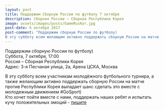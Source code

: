 ```yaml
---
layout: post
title: Поддержим Сборную России по футболу 7 октября
description: Сборная России – Сборная Республики Корея 
image: assets/images/posts/GameRusKor.jpg
post-date: 6 октября 2017
post-comment: "Поддержим сборную России по футболу)  
В эту субботу всем желающим активно поддержать сборную России на матче против Республики Корея выпадает шанс сделать это вместе с #GoSport"
---
```


Поддержим сборную России по футболу)  
Суббота, 7 октября, 17:00  
Россия – Сборная Республики Корея   
Адрес: 3-я Песчаная улица, 2а, Арена ЦСКА, Москва  
  
В эту субботу всем участникам молодёжного футбольного турнира, а также желающим активно поддержать сборную России на матче против Республики Корея выпадает шанс сделать это вместе с молодежным движением #GoSport)  
Кто хочет пойти вместе с нами, поддержать наших ребят и испытать кучу положительных эмоций - [пишите](https://vk.com/khrisde)
